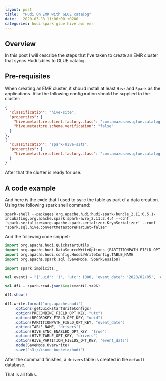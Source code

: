 ```yaml
---
layout: post
title:  "Hudi On EMR with GLUE catalog"
date:   2020-03-08 11:06:00 +0200
categories: hudi spark glue hive aws emr
---
```

## Overview
In this post I will describe the steps that I've taken to create an EMR cluster 
that syncs Hudi tables to GLUE catalog.

## Pre-requisites
When creating an EMR cluster, it should install at least `Hive` and `Spark` as the applications.
Also the following configuration should be supplied to the cluster:
```json
{
  "classification": "hive-site",
  "properties": {
    "hive.metastore.client.factory.class": "com.amazonaws.glue.catalog.metastore.AWSGlueDataCatalogHiveClientFactory",
    "hive.metastore.schema.verification": "false"
  }
},
{
  "classification": "spark-hive-site",
  "properties": {
    "hive.metastore.client.factory.class": "com.amazonaws.glue.catalog.metastore.AWSGlueDataCatalogHiveClientFactory"
  }
}
```
After that the cluster is ready for use.

## A code example
And here is the code that I used to sync the table as part of a data creation.
Using the following spark shell command: 
```shell
spark-shell --packages org.apache.hudi:hudi-spark-bundle_2.11:0.5.1-incubating,org.apache.spark:spark-avro_2.11:2.4.4 --conf 'spark.serializer=org.apache.spark.serializer.KryoSerializer' --conf "spark.sql.hive.convertMetastoreParquet=false"
```
And the following code snippet:
```scala
import org.apache.hudi.QuickstartUtils._
import org.apache.hudi.DataSourceWriteOptions.{PARTITIONPATH_FIELD_OPT_KEY, PRECOMBINE_FIELD_OPT_KEY, RECORDKEY_FIELD_OPT_KEY, HIVE_SYNC_ENABLED_OPT_KEY, HIVE_TABLE_OPT_KEY, HIVE_PARTITION_FIELDS_OPT_KEY}
import org.apache.hudi.config.HoodieWriteConfig.TABLE_NAME
import org.apache.spark.sql.{SaveMode, SparkSession}

import spark.implicits._

val event1 = "{'uuid': '1', 'utc': 1000, 'event_date': '2020/02/05', 'driver_id': 'aaa', 'lat': 33.3, 'lng': 33.3}"

val df1 = spark.read.json(Seq(event1).toDS)

df1.show()

df1.write.format("org.apache.hudi")
    .options(getQuickstartWriteConfigs)
    .option(PRECOMBINE_FIELD_OPT_KEY, "utc")
    .option(RECORDKEY_FIELD_OPT_KEY, "uuid")
    .option(PARTITIONPATH_FIELD_OPT_KEY, "event_date")
    .option(TABLE_NAME, "drivers")
    .option(HIVE_SYNC_ENABLED_OPT_KEY, "true")
    .option(HIVE_TABLE_OPT_KEY, "drivers")
    .option(HIVE_PARTITION_FIELDS_OPT_KEY, "event_date")
    .mode(SaveMode.Overwrite)
    .save("s3://<some-bucket>/hudi")
```
After the command finishes, a `drivers` table is created in the `default` database.

That is all folks.